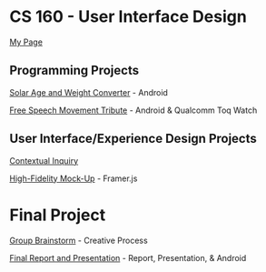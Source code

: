 CS 160 - User Interface Design
==============================

[My Page](http://www.hackster.io/user2184)


Programming Projects
--------------------

[Solar Age and Weight Converter](http://www.hackster.io/user2184/prog01-solar-you) - Android

[Free Speech Movement Tribute](http://www.hackster.io/user2184/free-speech-movement-a-tribute) - Android & Qualcomm Toq Watch


User Interface/Experience Design Projects
-----------------------------------------

[Contextual Inquiry](http://www.hackster.io/user2184/design-01-watches-in-the-wild)

[High-Fidelity Mock-Up](http://www.hackster.io/user2184/derivewatch) - Framer.js


# Final Project

[Group Brainstorm](http://www.hackster.io/2-night-s-watch/the-search-for-brian-storm) - Creative Process

[Final Report and Presentation](http://www.hackster.io/nightwatch/watchout) - Report, Presentation, & Android

